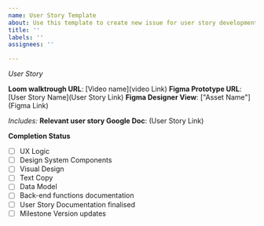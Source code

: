 ```yaml
---
name: User Story Template
about: Use this template to create new issue for user story development
title: ''
labels: ''
assignees: ''

---
```


*User Story*

**Loom walktrough URL**: [Video name](video Link)
**Figma Prototype URL**: [User Story Name](User Story Link)
**Figma Designer View**: ["Asset Name"](Figma Link)

*Includes:* 
**Relevant user story Google Doc**: (User Story Link)


**Completion Status**
- [ ] UX Logic
- [ ] Design System Components 
- [ ] Visual Design
- [ ] Text Copy
- [ ] Data Model
- [ ] Back-end functions documentation
- [ ] User Story Documentation finalised
- [ ] Milestone Version updates
